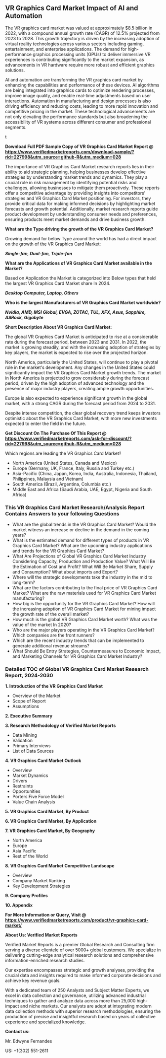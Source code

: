 <h2>VR Graphics Card Market Impact of AI and Automation</h2><p>The VR graphics card market was valued at approximately $8.5 billion in 2022, with a compound annual growth rate (CAGR) of 12.5% projected from 2023 to 2028. This growth trajectory is driven by the increasing adoption of virtual reality technologies across various sectors including gaming, entertainment, and enterprise applications. The demand for high-performance graphics processing units (GPUs) to deliver immersive VR experiences is contributing significantly to the market expansion, as advancements in VR hardware require more robust and efficient graphics solutions.</p><p>AI and automation are transforming the VR graphics card market by enhancing the capabilities and performance of these devices. AI algorithms are being integrated into graphics cards to optimize rendering processes, improve image quality, and enable real-time adjustments based on user interactions. Automation in manufacturing and design processes is also driving efficiency and reducing costs, leading to more rapid innovation and competitive pricing in the market. These technological advancements are not only elevating the performance standards but also broadening the accessibility of VR systems across different consumer and professional segments.</p>t</p><p id="" class=""><strong>Download Full PDF Sample Copy of VR Graphics Card Market Report @ <a href="https://www.verifiedmarketreports.com/download-sample/?rid=227998&utm_source=github-R&utm_medium=028" target="_blank">https://www.verifiedmarketreports.com/download-sample/?rid=227998&utm_source=github-R&utm_medium=028</a></strong></p><p>The importance of&nbsp;VR Graphics Card Market research reports lies in their ability to aid strategic planning, helping businesses develop effective strategies by understanding market trends and dynamics. They play a crucial role in risk management by identifying potential risks and challenges, allowing businesses to mitigate them proactively. These reports offer a competitive advantage by providing insights into competitors' strategies and VR Graphics Card Market positioning. For investors, they provide critical data for making informed decisions by highlighting market forecasts and growth potential. Additionally, market research reports guide product development by understanding consumer needs and preferences, ensuring products meet market demands and drive business growth.</p><p><strong>What are the&nbsp;Type driving the growth of the VR Graphics Card Market?</strong></p><p id="" class="">Growing demand for below Type around the world has had a direct impact on the growth of the VR Graphics Card Market:</p><em><strong>Single-fan, Dual-fan, Triple-fan</strong></em></p><strong>What are the&nbsp;Applications&nbsp;of VR Graphics Card Market available in the Market?</strong></p><p id="" class="">Based on Application the Market is categorized into Below types that held the largest VR Graphics Card Market share In 2024.</p><em><strong>Desktop Computer, Laptop, Others</strong></em></p><strong>Who is the largest Manufacturers of VR Graphics Card Market worldwide?</strong></p><p><em><strong>Nvidia, AMD, MSI Global, EVGA, ZOTAC, TUL, XFX, Asus, Sapphire, ASRock, Gigabyte</strong></em></p><p id="" class=""><strong>Short Description About VR Graphics Card Market:</strong></p><p>The global VR Graphics Card Market is anticipated to rise at a considerable rate during the forecast period, between 2023 and 2031. In 2022, the market is growing steadily, and with the increasing adoption of strategies by key players, the market is expected to rise over the projected horizon.</p><p>North America, particularly the United States, will continue to play a pivotal role in the market's development. Any changes in the United States could significantly impact the VR Graphics Card Market growth trends. The market in North America is projected to grow considerably during the forecast period, driven by the high adoption of advanced technology and the presence of major industry players, creating ample growth opportunities.</p><p>Europe is also expected to experience significant growth in the global market, with a strong CAGR during the forecast period from 2024 to 2031.</p><p>Despite intense competition, the clear global recovery trend keeps investors optimistic about the VR Graphics Card Market, with more new investments expected to enter the field in the future.</p><p id="" class=""><strong>Get Discount On The Purchase Of This Report @ <a href="https://www.verifiedmarketreports.com/ask-for-discount/?rid=227998&utm_source=github-R&utm_medium=028" target="_blank">https://www.verifiedmarketreports.com/ask-for-discount/?rid=227998&utm_source=github-R&utm_medium=028</a></strong></p>Which regions are leading the VR Graphics Card Market?</p><ul><li>North America (United States, Canada and Mexico)</li><li>Europe (Germany, UK, France, Italy, Russia and Turkey etc.)</li><li>Asia-Pacific (China, Japan, Korea, India, Australia, Indonesia, Thailand, Philippines, Malaysia and Vietnam)</li><li>South America (Brazil, Argentina, Columbia etc.)</li><li>Middle East and Africa (Saudi Arabia, UAE, Egypt, Nigeria and South Africa)</li></ul><h3 id="" class="">This VR Graphics Card Market Research/Analysis Report Contains Answers to your following Questions</h3><ul><li>What are the global trends in the VR Graphics Card Market? Would the market witness an increase or decline in the demand in the coming years?</li><li>What is the estimated demand for different types of products in VR Graphics Card Market? What are the upcoming industry applications and trends for the VR Graphics Card Market?</li><li>What Are Projections of Global VR Graphics Card Market Industry Considering Capacity, Production and Production Value? What Will Be the Estimation of Cost and Profit? What Will Be Market Share, Supply and Consumption? What about imports and Export?</li><li>Where will the strategic developments take the industry in the mid to long-term?</li><li>What are the factors contributing to the final price of VR Graphics Card Market? What are the raw materials used for VR Graphics Card Market manufacturing?</li><li>How big is the opportunity for the VR Graphics Card Market? How will the increasing adoption of VR Graphics Card Market for mining impact the growth rate of the overall market?</li><li>How much is the global VR Graphics Card Market worth? What was the value of the market In 2020?</li><li>Who are the major players operating in the VR Graphics Card Market? Which companies are the front runners?</li><li>Which are the recent industry trends that can be implemented to generate additional revenue streams?</li><li>What Should Be Entry Strategies, Countermeasures to Economic Impact, and Marketing Channels for VR Graphics Card Market Industry?</li></ul><h3 id="" class="">Detailed TOC of Global VR Graphics Card Market Research Report, 2024-2030</h3><p id="" class=""><strong>1. Introduction of the VR Graphics Card Market</strong></p><ul><li>Overview of the Market</li><li>Scope of Report</li><li>Assumptions</li></ul><p id="" class=""><strong>2. Executive Summary</strong></p><p id="" class=""><strong>3. Research Methodology of Verified Market Reports</strong></p><ul><li>Data Mining</li><li>Validation</li><li>Primary Interviews</li><li>List of Data Sources</li></ul><p id="" class=""><strong>4. VR Graphics Card Market Outlook</strong></p><ul><li>Overview</li><li>Market Dynamics</li><li>Drivers</li><li>Restraints</li><li>Opportunities</li><li>Porters Five Force Model</li><li>Value Chain Analysis</li></ul><p id="" class=""><strong>5. VR Graphics Card Market, By Product</strong></p><p id="" class=""><strong>6. VR Graphics Card Market, By Application</strong></p><p id="" class=""><strong>7. VR Graphics Card Market, By Geography</strong></p><ul><li>North America</li><li>Europe</li><li>Asia Pacific</li><li>Rest of the World</li></ul><p id="" class=""><strong>8. VR Graphics Card Market Competitive Landscape</strong></p><ul><li>Overview</li><li>Company Market Ranking</li><li>Key Development Strategies</li></ul><p id="" class=""><strong>9. Company Profiles</strong></p><p id="" class=""><strong>10. Appendix</strong></p><p id="" class=""><strong>For More Information or Query, Visit @ <a href="https://www.verifiedmarketreports.com/product/vr-graphics-card-market/" target="_blank">https://www.verifiedmarketreports.com/product/vr-graphics-card-market/</a></strong></p><p id="" class=""><strong>About Us: Verified Market Reports</strong></p><p id="" class="">Verified Market Reports is a premier Global Research and Consulting firm serving a diverse clientele of over 5000+ global customers. We specialize in delivering cutting-edge analytical research solutions and comprehensive information-enriched research studies.</p><p id="" class="">Our expertise encompasses strategic and growth analyses, providing the crucial data and insights required to make informed corporate decisions and achieve key revenue goals.</p><p id="" class="">With a dedicated team of 250 Analysts and Subject Matter Experts, we excel in data collection and governance, utilizing advanced industrial techniques to gather and analyze data across more than 25,000 high-impact and niche markets. Our analysts are adept at integrating modern data collection methods with superior research methodologies, ensuring the production of precise and insightful research based on years of collective experience and specialized knowledge.</p><p id="" class=""><strong>Contact us:</strong></p><p id="" class="">Mr. Edwyne Fernandes</p><p id="" class="">US: +1(302) 551-2611</p>